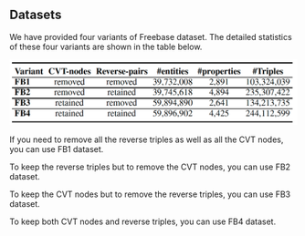 ## Datasets

We have provided four variants of Freebase dataset. The detailed statistics of these four variants are shown in the table below. 

![This is an image](https://raw.githubusercontent.com/idirlab/freebases/main/Datasets/DatasetsStatistics.png?token=GHSAT0AAAAAABM7PLAIGL5F2AULSPLMERLIYVKIFOA)

If you need to remove all the reverse triples as well as all the CVT nodes, you can use FB1 dataset.

To keep the reverse triples but to remove the CVT nodes, you can use FB2 dataset.

To keep the CVT nodes but to remove the reverse triples, you can use FB3 dataset.

To keep both CVT nodes and reverse triples, you can use FB4 dataset.
